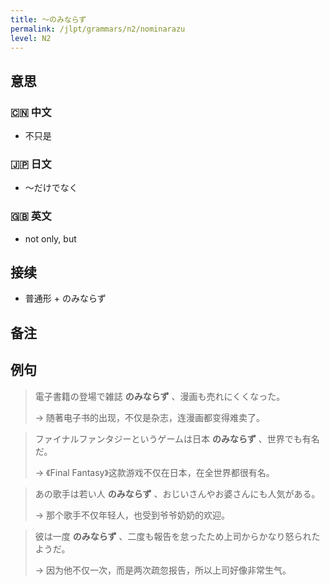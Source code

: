 ```yaml
---
title: 〜のみならず
permalink: /jlpt/grammars/n2/nominarazu
level: N2
---
```


## 意思

### 🇨🇳 中文

- 不只是

### 🇯🇵 日文

- ～だけでなく

### 🇬🇧 英文

- not only, but

## 接续

- 普通形 \+ のみならず

## 备注


## 例句

> 電子書籍の登場で雑誌 **のみならず** 、漫画も売れにくくなった。
>
> → 随著电子书的出现，不仅是杂志，连漫画都变得难卖了。

> ファイナルファンタジーというゲームは日本 **のみならず** 、世界でも有名だ。
>
> → 《Final Fantasy》这款游戏不仅在日本，在全世界都很有名。

> あの歌手は若い人 **のみならず** 、おじいさんやお婆さんにも人気がある。
>
> → 那个歌手不仅年轻人，也受到爷爷奶奶的欢迎。

> 彼は一度 **のみならず** 、二度も報告を怠ったため上司からかなり怒られたようだ。
>
> → 因为他不仅一次，而是两次疏忽报告，所以上司好像非常生气。

